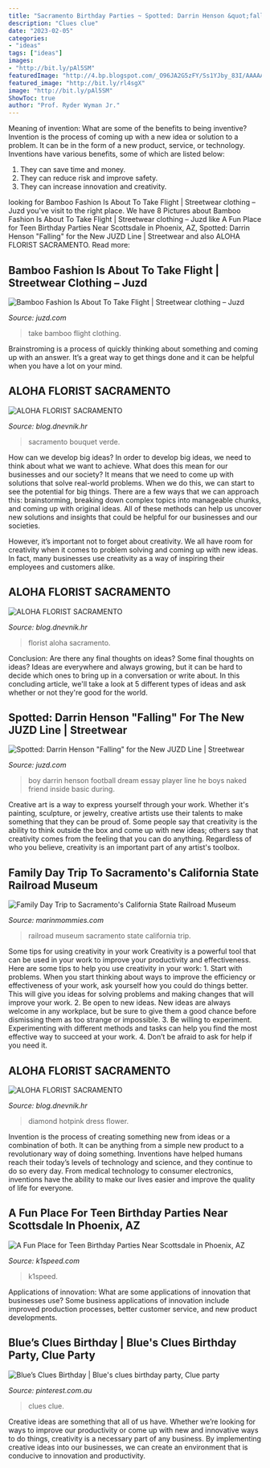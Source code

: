 ```yaml
---
title: "Sacramento Birthday Parties ~ Spotted: Darrin Henson &quot;falling&quot; For The New Juzd Line"
description: "Clues clue"
date: "2023-02-05"
categories:
- "ideas"
tags: ["ideas"]
images:
- "http://bit.ly/pAl5SM"
featuredImage: "http://4.bp.blogspot.com/_O96JA2G5zFY/Ss1YJby_83I/AAAAAAAAAxM/ltP3B-UsJZ0/s400/darrinhenson.jpg"
featured_image: "http://bit.ly/rl4sgX"
image: "http://bit.ly/pAl5SM"
ShowToc: true
author: "Prof. Ryder Wyman Jr."
---
```



Meaning of invention: What are some of the benefits to being inventive?
Invention is the process of coming up with a new idea or solution to a problem. It can be in the form of a new product, service, or technology. Inventions have various benefits, some of which are listed below: 
1. They can save time and money.
2. They can reduce risk and improve safety. 
3. They can increase innovation and creativity.

	

		
looking for Bamboo Fashion Is About To Take Flight | Streetwear clothing – Juzd you've visit to the right place. We have 8 Pictures about Bamboo Fashion Is About To Take Flight | Streetwear clothing – Juzd like A Fun Place for Teen Birthday Parties Near Scottsdale in Phoenix, AZ, Spotted: Darrin Henson &quot;Falling&quot; for the New JUZD Line | Streetwear and also ALOHA FLORIST SACRAMENTO. Read more:
		
    
## Bamboo Fashion Is About To Take Flight | Streetwear Clothing – Juzd

<img loading=lazy src="http://3.bp.blogspot.com/_O96JA2G5zFY/SM03S6GYxNI/AAAAAAAAAMk/m22er045J3g/s400/bambooweb.gif" onerror="this.onerror=null;this.src='https://tse1.mm.bing.net/th?id=OIP.E604yM280yhoEDH8mWkBMgAAAA&amp;pid=15.1';" alt="Bamboo Fashion Is About To Take Flight | Streetwear clothing – Juzd">

_Source: juzd.com_

>take bamboo flight clothing. 

	

Brainstroming is a process of quickly thinking about something and coming up with an answer. It’s a great way to get things done and it can be helpful when you have a lot on your mind.

    
## ALOHA FLORIST SACRAMENTO

<img loading=lazy src="http://bit.ly/pAl5SM" onerror="this.onerror=null;this.src='https://tse2.mm.bing.net/th?id=OIP.lycazRfQW6FxEP2T95zNpQHaE8&amp;pid=15.1';" alt="ALOHA FLORIST SACRAMENTO">

_Source: blog.dnevnik.hr_

>sacramento bouquet verde. 

	

How can we develop big ideas?
In order to develop big ideas, we need to think about what we want to achieve. What does this mean for our businesses and our society? It means that we need to come up with solutions that solve real-world problems. When we do this, we can start to see the potential for big things.
There are a few ways that we can approach this: brainstorming, breaking down complex topics into manageable chunks, and coming up with original ideas. All of these methods can help us uncover new solutions and insights that could be helpful for our businesses and our societies.

However, it’s important not to forget about creativity. We all have room for creativity when it comes to problem solving and coming up with new ideas. In fact, many businesses use creativity as a way of inspiring their employees and customers alike.

    
## ALOHA FLORIST SACRAMENTO

<img loading=lazy src="http://bit.ly/pcAu5a" onerror="this.onerror=null;this.src='https://tse2.mm.bing.net/th?id=OIP.EzBhebizNEl-U1fLw8aUOQAAAA&amp;pid=15.1';" alt="ALOHA FLORIST SACRAMENTO">

_Source: blog.dnevnik.hr_

>florist aloha sacramento. 

	

Conclusion: Are there any final thoughts on ideas?
Some final thoughts on ideas? Ideas are everywhere and always growing, but it can be hard to decide which ones to bring up in a conversation or write about. In this concluding article, we'll take a look at 5 different types of ideas and ask whether or not they're good for the world.

    
## Spotted: Darrin Henson &quot;Falling&quot; For The New JUZD Line | Streetwear

<img loading=lazy src="http://4.bp.blogspot.com/_O96JA2G5zFY/Ss1YJby_83I/AAAAAAAAAxM/ltP3B-UsJZ0/s400/darrinhenson.jpg" onerror="this.onerror=null;this.src='https://tse1.mm.bing.net/th?id=OIP.VKxnzThgpkoeJbIC5aaKqwAAAA&amp;pid=15.1';" alt="Spotted: Darrin Henson &quot;Falling&quot; for the New JUZD Line | Streetwear">

_Source: juzd.com_

>boy darrin henson football dream essay player line he boys naked friend inside basic during. 

	

Creative art is a way to express yourself through your work. Whether it's painting, sculpture, or jewelry, creative artists use their talents to make something that they can be proud of. Some people say that creativity is the ability to think outside the box and come up with new ideas; others say that creativity comes from the feeling that you can do anything. Regardless of who you believe, creativity is an important part of any artist's toolbox.

    
## Family Day Trip To Sacramento&#039;s California State Railroad Museum

<img loading=lazy src="https://www.marinmommies.com/sites/default/files/stories/csrm15.jpg" onerror="this.onerror=null;this.src='https://tse1.mm.bing.net/th?id=OIP.6KuuwyNuQ52macKOxorebAHaE8&amp;pid=15.1';" alt="Family Day Trip to Sacramento&#039;s California State Railroad Museum">

_Source: marinmommies.com_

>railroad museum sacramento state california trip. 

	

Some tips for using creativity in your work
Creativity is a powerful tool that can be used in your work to improve your productivity and effectiveness. Here are some tips to help you use creativity in your work: 1. Start with problems. When you start thinking about ways to improve the efficiency or effectiveness of your work, ask yourself how you could do things better. This will give you ideas for solving problems and making changes that will improve your work. 2. Be open to new ideas. New ideas are always welcome in any workplace, but be sure to give them a good chance before dismissing them as too strange or impossible. 3. Be willing to experiment. Experimenting with different methods and tasks can help you find the most effective way to succeed at your work. 4. Don’t be afraid to ask for help if you need it.

    
## ALOHA FLORIST SACRAMENTO

<img loading=lazy src="http://bit.ly/rl4sgX" onerror="this.onerror=null;this.src='https://tse3.mm.bing.net/th?id=OIP.KdSXCNAet7Aw51lC6eSthAHaFO&amp;pid=15.1';" alt="ALOHA FLORIST SACRAMENTO">

_Source: blog.dnevnik.hr_

>diamond hotpink dress flower. 

	

Invention is the process of creating something new from ideas or a combination of both. It can be anything from a simple new product to a revolutionary way of doing something. Inventions have helped humans reach their today’s levels of technology and science, and they continue to do so every day. From medical technology to consumer electronics, inventions have the ability to make our lives easier and improve the quality of life for everyone.

    
## A Fun Place For Teen Birthday Parties Near Scottsdale In Phoenix, AZ

<img loading=lazy src="https://www.k1speed.com/wp-content/uploads/2018/08/PHX-1500x500.jpg" onerror="this.onerror=null;this.src='https://tse3.mm.bing.net/th?id=OIP.j6d0LMqxKDRU_tXRB5g2hgHaCe&amp;pid=15.1';" alt="A Fun Place for Teen Birthday Parties Near Scottsdale in Phoenix, AZ">

_Source: k1speed.com_

>k1speed. 

	

Applications of innovation: What are some applications of innovation that businesses use?
Some business applications of innovation include improved production processes, better customer service, and new product developments.

    
## Blue’s Clues Birthday | Blue&#039;s Clues Birthday Party, Clue Party

<img loading=lazy src="https://i.pinimg.com/736x/f6/7f/bd/f67fbd3e058d6dc0d9ab64c50213e174.jpg" onerror="this.onerror=null;this.src='https://tse3.mm.bing.net/th?id=OIP.1dShIRhNvPNKyo08hngjFwHaFB&amp;pid=15.1';" alt="Blue’s Clues Birthday | Blue&#039;s clues birthday party, Clue party">

_Source: pinterest.com.au_

>clues clue. 

	

Creative ideas are something that all of us have. Whether we’re looking for ways to improve our productivity or come up with new and innovative ways to do things, creativity is a necessary part of any business. By implementing creative ideas into our businesses, we can create an environment that is conducive to innovation and productivity.

